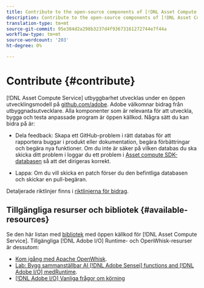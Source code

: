 ```yaml
---
title: Contribute to the open-source components of [!DNL Asset Compute Service]
description: Contribute to the open-source components of [!DNL Asset Compute Service].
translation-type: tm+mt
source-git-commit: 95e384d2a298b3237d4f93673161272744e7f44a
workflow-type: tm+mt
source-wordcount: '203'
ht-degree: 0%

---
```



# Contribute {#contribute}

[!DNL Asset Compute Service] utbyggbarhet utvecklas under en öppen utvecklingsmodell på  [github.com/adobe](https://github.com/adobe). Adobe välkomnar bidrag från utbyggnadsutvecklare. Alla komponenter som är relevanta för att utveckla, bygga och testa anpassade program är öppen källkod. Några sätt du kan bidra på är:

* Dela feedback: Skapa ett GitHub-problem i rätt databas för att rapportera buggar i produkt eller dokumentation, begära förbättringar och begära nya funktioner. Om du inte är säker på vilken databas du ska skicka ditt problem i loggar du ett problem i [Asset compute SDK-databasen](https://github.com/adobe/asset-compute-sdk) så att det dirigeras korrekt.

* Lappa: Om du vill skicka en patch förser du den befintliga databasen och skickar en pull-begäran.

Detaljerade riktlinjer finns i [riktlinjerna för bidrag](https://github.com/adobe/asset-compute-sdk/blob/master/.github/CONTRIBUTING.md).

## Tillgängliga resurser och bibliotek {#available-resources}

Se den här listan med [bibliotek](https://github.com/adobe/asset-compute-sdk#available-resources-and-libraries) med öppen källkod för [!DNL Asset Compute Service]. Tillgängliga [!DNL Adobe I/O] Runtime- och OpenWhisk-resurser är dessutom:

* [Kom igång med Apache OpenWhisk](https://github.com/apache/incubator-openwhisk/tree/master/docs#getting-started-with-openwhisk).
* [Lab: Bygg sammanställbar AI  [!DNL Adobe Sensei] functions and [!DNL Adobe I/O] medRuntime](https://opensource.adobe.com/adobe-sensei-ai-functions/index.html).
* [[!DNL Adobe I/O] Vanliga frågor om körning](https://www.adobe.io/apis/experienceplatform/runtime/docs.html#!adobedocs/adobeio-runtime/master/resources/faq.md)

<!-- **TBD** for post-release:
* Link to Firefly open-source components.
* Issues in `aio` can be reported in Firefly repos.
* Issues in asset-compute-sdk or devtool goes into the relevant repos from Nui.
-->
